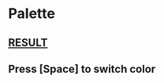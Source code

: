 # Palette

## [RESULT](https://earofcorn.github.io/Palette/palette/index.html)

## Press [Space] to switch color
